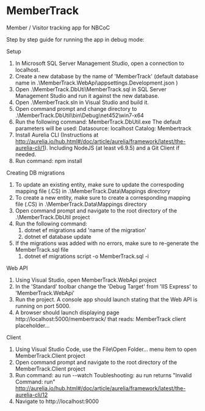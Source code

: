 # MemberTrack
Member / Visitor tracking app for NBCoC

Step by step guide for running the app in debug mode:

Setup

1. In Microsoft SQL Server Management Studio, open a connection to localhost.
2. Create a new database by the name of 'MemberTrack'  (default database name in .\MemberTrack.WebApi\appsettings.Development.json )
3. Open .\MemberTrack.DbUti\MemberTrack.sql in SQL Server Management Studio and run it against the new database.
4. Open .\MemberTrack.sln in Visual Studio and build it.
5. Open command prompt and change directory to .\MemberTrack.DbUtil\bin\Debug\net452\win7-x64
6. Run the following command:
	MemberTrack.DbUtil.exe
   The default parameters will be used:
      Datasource: localhost
	  Catalog: Membertrack
7. Install Aurelia CLI (Instructions at http://aurelia.io/hub.html#/doc/article/aurelia/framework/latest/the-aurelia-cli/1).
	  Including NodeJS (at least v6.9.5) and a Git Client if needed.
8. Run command: npm install
	
Creating DB migrations

1. To update an existing entity, make sure to update the correspoding mapping file (.CS) in .\MemberTrack.Data\Mappings directory
2. To create a new entity, make sure to create a corresponding mapping file (.CS) in .\MemberTrack.Data\Mappings directory
3. Open command prompt and navigate to the root directory of the .\MemberTrack.DbUtil project
4. Run the following command:
	1. dotnet ef migrations add 'name of the migration'
	2. dotnet ef database update
5. If the migrations was added with no errors, make sure to re-generate the MemberTrack.sql file
	1. dotnet ef migrations script -o MemberTrack.sql -i

Web API

1. Using Visual Studio, open MemberTrack.WebApi project
2. In the 'Standard' toolbar change the 'Debug Target' from 'IIS Express' to 'MemberTrack.WebApi'
3. Run the project. A console app should launch stating that the Web API is running on port 5000.
4. A browser should launch displaying page http://localhost:5000/membertrack/ that reads:
	MemberTrack client placeholder...

Client

1. Using Visual Studio Code, use the File\Open Folder... menu item to open MemberTrack.Client project
2. Open command prompt and navigate to the root directory of the MemberTrack.Client project
3. Run command: au run --watch
   Toubleshooting:  au run returns "Invalid Command: run"
   http://aurelia.io/hub.html#/doc/article/aurelia/framework/latest/the-aurelia-cli/12
4. Navigate to http://localhost:9000
